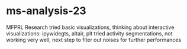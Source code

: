# ms-analysis-23
MFPRL Research
tried basic visualizations, thinking about interactive visualizations: ipywidegts, altair, plt
tried activity segmentations, not working very well, next step to fiter out noises for further performances
